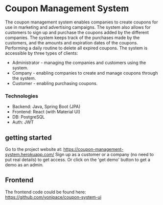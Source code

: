 # Coupon Management System

The coupon management system enables companies to create coupons for use in marketing and advertising campaigns. The system also allows for customers to sign up and purchase the coupons added by the different companies. 
The system keeps track of the purchases made by the customers, and the amounts and expiration dates of the coupons. Performing a daily routine to delete all expired coupons.
The system is accessible by three types of clients:
* Administrator - managing the companies and customers using the system.
* Company - enabling companies to create and manage coupons through the system.
* Customer - enabling purchasing coupons.


### Technologies

* Backend: Java, Spring Boot (JPA)
* Frontend: React (with Material UI)
* DB: PostgreSQL
* Auth: JWT


## getting started

Go to the project website at: https://coupon-management-system.herokuapp.com/
Sign up as a customer or a company (no need to put real details) to get access.
Or click on the 'get demo' button to get a demo as an admin.  



## Frontend 

The frontend code could be found here: https://github.com/yonipace/coupon-system-ui

